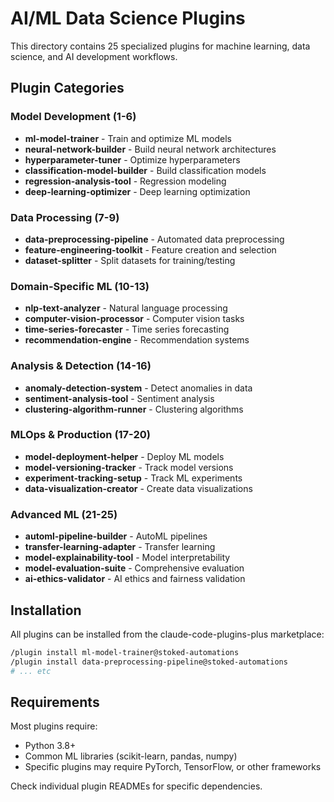 # AI/ML Data Science Plugins

This directory contains 25 specialized plugins for machine learning, data science, and AI development workflows.

## Plugin Categories

### Model Development (1-6)
- **ml-model-trainer** - Train and optimize ML models
- **neural-network-builder** - Build neural network architectures
- **hyperparameter-tuner** - Optimize hyperparameters
- **classification-model-builder** - Build classification models
- **regression-analysis-tool** - Regression modeling
- **deep-learning-optimizer** - Deep learning optimization

### Data Processing (7-9)
- **data-preprocessing-pipeline** - Automated data preprocessing
- **feature-engineering-toolkit** - Feature creation and selection
- **dataset-splitter** - Split datasets for training/testing

### Domain-Specific ML (10-13)
- **nlp-text-analyzer** - Natural language processing
- **computer-vision-processor** - Computer vision tasks
- **time-series-forecaster** - Time series forecasting
- **recommendation-engine** - Recommendation systems

### Analysis & Detection (14-16)
- **anomaly-detection-system** - Detect anomalies in data
- **sentiment-analysis-tool** - Sentiment analysis
- **clustering-algorithm-runner** - Clustering algorithms

### MLOps & Production (17-20)
- **model-deployment-helper** - Deploy ML models
- **model-versioning-tracker** - Track model versions
- **experiment-tracking-setup** - Track ML experiments
- **data-visualization-creator** - Create data visualizations

### Advanced ML (21-25)
- **automl-pipeline-builder** - AutoML pipelines
- **transfer-learning-adapter** - Transfer learning
- **model-explainability-tool** - Model interpretability
- **model-evaluation-suite** - Comprehensive evaluation
- **ai-ethics-validator** - AI ethics and fairness validation

## Installation

All plugins can be installed from the claude-code-plugins-plus marketplace:

```bash
/plugin install ml-model-trainer@stoked-automations
/plugin install data-preprocessing-pipeline@stoked-automations
# ... etc
```

## Requirements

Most plugins require:
- Python 3.8+
- Common ML libraries (scikit-learn, pandas, numpy)
- Specific plugins may require PyTorch, TensorFlow, or other frameworks

Check individual plugin READMEs for specific dependencies.
